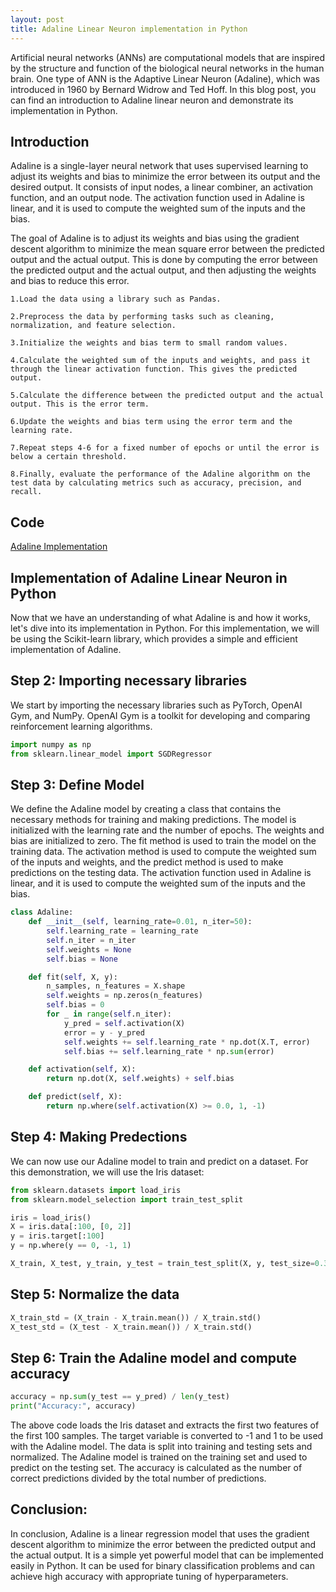 ```yaml
---
layout: post
title: Adaline Linear Neuron implementation in Python
---
```


Artificial neural networks (ANNs) are computational models that are inspired by the structure and function of the biological neural networks in the human brain. One type of ANN is the Adaptive Linear Neuron (Adaline), which was introduced in 1960 by Bernard Widrow and Ted Hoff. In this blog post, you can find an introduction to Adaline linear neuron and demonstrate its implementation in Python.



## Introduction

Adaline is a single-layer neural network that uses supervised learning to adjust its weights and bias to minimize the error between its output and the desired output. It consists of input nodes, a linear combiner, an activation function, and an output node. The activation function used in Adaline is linear, and it is used to compute the weighted sum of the inputs and the bias.

The goal of Adaline is to adjust its weights and bias using the gradient descent algorithm to minimize the mean square error between the predicted output and the actual output. This is done by computing the error between the predicted output and the actual output, and then adjusting the weights and bias to reduce this error.


```
1.Load the data using a library such as Pandas.

2.Preprocess the data by performing tasks such as cleaning, normalization, and feature selection.

3.Initialize the weights and bias term to small random values.

4.Calculate the weighted sum of the inputs and weights, and pass it through the linear activation function. This gives the predicted output.

5.Calculate the difference between the predicted output and the actual output. This is the error term.

6.Update the weights and bias term using the error term and the learning rate.

7.Repeat steps 4-6 for a fixed number of epochs or until the error is below a certain threshold.

8.Finally, evaluate the performance of the Adaline algorithm on the test data by calculating metrics such as accuracy, precision, and recall.
```

## Code
<a href="https://github.com/dhakalmahima188/Draft.ai/blob/master/Adaline/adaline_implementation.ipynb">Adaline Implementation</a>

## Implementation of Adaline Linear Neuron in Python<br>
Now that we have an understanding of what Adaline is and how it works, let's dive into its implementation in Python. For this implementation, we will be using the Scikit-learn library, which provides a simple and efficient implementation of Adaline.

## Step 2: Importing necessary libraries
We start by importing the necessary libraries such as PyTorch, OpenAI Gym, and NumPy. OpenAI Gym is a toolkit for developing and comparing reinforcement learning algorithms.

```python
import numpy as np
from sklearn.linear_model import SGDRegressor

```

## Step 3: Define Model
We define the Adaline model by creating a class that contains the necessary methods for training and making predictions. The model is initialized with the learning rate and the number of epochs. The weights and bias are initialized to zero. The fit method is used to train the model on the training data. The activation method is used to compute the weighted sum of the inputs and weights, and the predict method is used to make predictions on the testing data. The activation function used in Adaline is linear, and it is used to compute the weighted sum of the inputs and the bias.

```python
class Adaline:
    def __init__(self, learning_rate=0.01, n_iter=50):
        self.learning_rate = learning_rate
        self.n_iter = n_iter
        self.weights = None
        self.bias = None

    def fit(self, X, y):
        n_samples, n_features = X.shape
        self.weights = np.zeros(n_features)
        self.bias = 0
        for _ in range(self.n_iter):
            y_pred = self.activation(X)
            error = y - y_pred
            self.weights += self.learning_rate * np.dot(X.T, error)
            self.bias += self.learning_rate * np.sum(error)

    def activation(self, X):
        return np.dot(X, self.weights) + self.bias

    def predict(self, X):
        return np.where(self.activation(X) >= 0.0, 1, -1)

```

## Step 4: Making Predections
We can now use our Adaline model to train and predict on a dataset. For this demonstration, we will use the Iris dataset:

```python
from sklearn.datasets import load_iris
from sklearn.model_selection import train_test_split

iris = load_iris()
X = iris.data[:100, [0, 2]]
y = iris.target[:100]
y = np.where(y == 0, -1, 1)

X_train, X_test, y_train, y_test = train_test_split(X, y, test_size=0.3, random_state=1)
```

## Step 5: Normalize the data


```python
X_train_std = (X_train - X_train.mean()) / X_train.std()
X_test_std = (X_test - X_train.mean()) / X_train.std()
```

## Step 6: Train the Adaline model and compute accuracy



```python
accuracy = np.sum(y_test == y_pred) / len(y_test)
print("Accuracy:", accuracy)
```
The above code loads the Iris dataset and extracts the first two features of the first 100 samples. The target variable is converted to -1 and 1 to be used with the Adaline model. The data is split into training and testing sets and normalized. The Adaline model is trained on the training set and used to predict on the testing set. The accuracy is calculated as the number of correct predictions divided by the total number of predictions.




## Conclusion:
In conclusion, Adaline is a linear regression model that uses the gradient descent algorithm to minimize the error between the predicted output and the actual output. It is a simple yet powerful model that can be implemented easily in Python. It can be used for binary classification problems and can achieve high accuracy with appropriate tuning of hyperparameters.